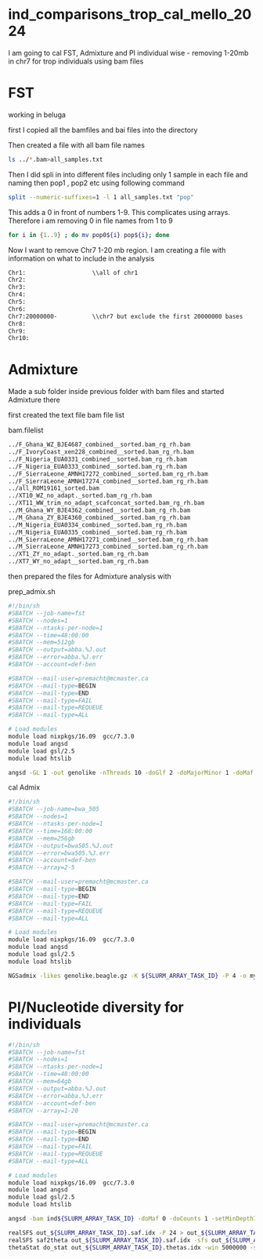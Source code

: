 # ind_comparisons_trop_cal_mello_2024

I am going to cal FST, Admixture and PI individual wise - removing 1-20mb in chr7 for trop individuals using bam files

# FST

working in beluga

first I copied all the bamfiles and bai files into the directory

Then created a file with all bam file names

```bash
ls ../*.bam>all_samples.txt
```

Then I did spli in into different files including only 1 sample in each file and naming then pop1 , pop2 etc using following command

```bash
split --numeric-suffixes=1 -l 1 all_samples.txt "pop"
```
This adds a 0 in front of numbers 1-9. This complicates using arrays. Therefore i am removing 0 in file names from 1 to 9

```bash
for i in {1..9} ; do mv pop0${i} pop${i}; done
```

Now I want to remove Chr7 1-20 mb region. I am creating a file with information on what to include in the analysis

```txt
Chr1:                   \\all of chr1
Chr2:
Chr3:
Chr4:
Chr5:
Chr6:
Chr7:20000000-          \\chr7 but exclude the first 20000000 bases
Chr8:
Chr9:
Chr10:
```

# Admixture

Made a sub folder inside previous folder with bam files and started Admixture there

first created the text file bam file list

bam.filelist

```txt
../F_Ghana_WZ_BJE4687_combined__sorted.bam_rg_rh.bam
../F_IvoryCoast_xen228_combined__sorted.bam_rg_rh.bam
../F_Nigeria_EUA0331_combined__sorted.bam_rg_rh.bam
../F_Nigeria_EUA0333_combined__sorted.bam_rg_rh.bam
../F_SierraLeone_AMNH17272_combined__sorted.bam_rg_rh.bam
../F_SierraLeone_AMNH17274_combined__sorted.bam_rg_rh.bam
../all_ROM19161_sorted.bam
../XT10_WZ_no_adapt._sorted.bam_rg_rh.bam
../XT11_WW_trim_no_adapt_scafconcat_sorted.bam_rg_rh.bam
../M_Ghana_WY_BJE4362_combined__sorted.bam_rg_rh.bam
../M_Ghana_ZY_BJE4360_combined__sorted.bam_rg_rh.bam
../M_Nigeria_EUA0334_combined__sorted.bam_rg_rh.bam
../M_Nigeria_EUA0335_combined__sorted.bam_rg_rh.bam
../M_SierraLeone_AMNH17271_combined__sorted.bam_rg_rh.bam
../M_SierraLeone_AMNH17273_combined__sorted.bam_rg_rh.bam
../XT1_ZY_no_adapt._sorted.bam_rg_rh.bam
../XT7_WY_no_adapt__sorted.bam_rg_rh.bam
```
then prepared the files for Admixture analysis with

prep_admix.sh

```bash
#!/bin/sh
#SBATCH --job-name=fst
#SBATCH --nodes=1
#SBATCH --ntasks-per-node=1
#SBATCH --time=48:00:00
#SBATCH --mem=512gb
#SBATCH --output=abba.%J.out
#SBATCH --error=abba.%J.err
#SBATCH --account=def-ben

#SBATCH --mail-user=premacht@mcmaster.ca
#SBATCH --mail-type=BEGIN
#SBATCH --mail-type=END
#SBATCH --mail-type=FAIL
#SBATCH --mail-type=REQUEUE
#SBATCH --mail-type=ALL

# Load modules
module load nixpkgs/16.09  gcc/7.3.0
module load angsd
module load gsl/2.5
module load htslib

angsd -GL 1 -out genolike -nThreads 10 -doGlf 2 -doMajorMinor 1 -doMaf 0 -doCounts 1 -setMinDepthInd 5 -setMaxDepth 100 -minMapQ 20 -bam bam.filelist
```
cal Admix

```bash
#!/bin/sh
#SBATCH --job-name=bwa_505
#SBATCH --nodes=1
#SBATCH --ntasks-per-node=1
#SBATCH --time=168:00:00
#SBATCH --mem=256gb
#SBATCH --output=bwa505.%J.out
#SBATCH --error=bwa505.%J.err
#SBATCH --account=def-ben
#SBATCH --array=2-5

#SBATCH --mail-user=premacht@mcmaster.ca
#SBATCH --mail-type=BEGIN
#SBATCH --mail-type=END
#SBATCH --mail-type=FAIL
#SBATCH --mail-type=REQUEUE
#SBATCH --mail-type=ALL

# Load modules
module load nixpkgs/16.09  gcc/7.3.0
module load angsd
module load gsl/2.5
module load htslib

NGSadmix -likes genolike.beagle.gz -K ${SLURM_ARRAY_TASK_ID} -P 4 -o myoutfiles${SLURM_ARRAY_TASK_ID} -minMaf 0.05
```
# PI/Nucleotide diversity for individuals

```bash
#!/bin/sh
#SBATCH --job-name=fst
#SBATCH --nodes=1
#SBATCH --ntasks-per-node=1
#SBATCH --time=48:00:00
#SBATCH --mem=64gb
#SBATCH --output=abba.%J.out
#SBATCH --error=abba.%J.err
#SBATCH --account=def-ben
#SBATCH --array=1-20

#SBATCH --mail-user=premacht@mcmaster.ca
#SBATCH --mail-type=BEGIN
#SBATCH --mail-type=END
#SBATCH --mail-type=FAIL
#SBATCH --mail-type=REQUEUE
#SBATCH --mail-type=ALL

# Load modules
module load nixpkgs/16.09  gcc/7.3.0
module load angsd
module load gsl/2.5
module load htslib

angsd -bam ind${SLURM_ARRAY_TASK_ID} -doMaf 0 -doCounts 1 -setMinDepthInd 5 -setMaxDepth 100 -minMapQ 20 -doSaf 1 -anc ../../reference_genome/XENTR_10.0_genome_scafconcat_goodnamez.fasta -GL 1 -P 24 -out out_${SLURM_ARRAY_TASK_ID}

realSFS out_${SLURM_ARRAY_TASK_ID}.saf.idx -P 24 > out_${SLURM_ARRAY_TASK_ID}.sfs
realSFS saf2theta out_${SLURM_ARRAY_TASK_ID}.saf.idx -sfs out_${SLURM_ARRAY_TASK_ID}.sfs -outname out_${SLURM_ARRAY_TASK_ID}
thetaStat do_stat out_${SLURM_ARRAY_TASK_ID}.thetas.idx -win 5000000 -step 5000000  -outnames theta.thetasWindow_${SLURM_ARRAY_TASK_ID}.gz
```
